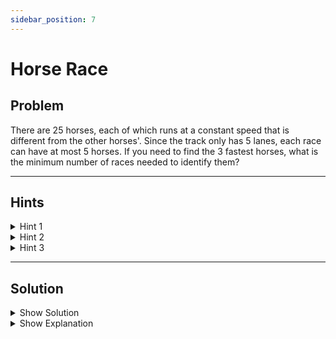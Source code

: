 ```yaml
---
sidebar_position: 7
---
```


# Horse Race

## Problem

<p style={{ fontSize: "1.2rem", fontStyle: "italic" }}>

There are 25 horses, each of which runs at a constant speed that is different from the other horses'. Since the track only has 5 lanes, each race can have at most 5 horses. If you need to find the 3 fastest horses, what is the minimum number of races needed to identify them?

</p>

---

## Hints

<details>
  <summary>Hint 1</summary>

  First divide the 25 horses into groups of 5.
</details>

<details>
  <summary>Hint 2</summary>

  Think about racing the group winners against each other to narrow down the final candidates.
</details>

<details>
  <summary>Hint 3</summary>

  After identifying the fastest in each group, carefully reason which remaining horses could still be in the top 3.
</details>

---

## Solution

<details>
  <summary className="show-sol">Show Solution</summary>

  7 races
</details>

<details>
  <summary className="show-sol">Show Explanation</summary>

  Let’s reason through carefully. There are 25 horses, each with a unique speed. Because only 5 can race at once, you cannot directly race them all together. So:
  
  1. **First round (5 races):** Divide the 25 horses into 5 groups of 5, and race each group. Now you know the order within each group (fastest to slowest).
  
  2. **Second round (6th race):** Take the **first place** horse from each group (5 total) and race them. From this race, you know which horse is fastest overall, and you also rank the other 4 group winners against each other.
  
  3. Now think about which horses *could* still be in the top 3. These must come from:
     - The top 3 finishers in the winners' race (since they beat the other group winners)
     - The second and third place horses from the group of the overall winner (since they may only have been beaten by the best)
     - The second place horse from the group of the second overall
     - Possibly the second place horse from the group of the third overall
  
  4. You gather these candidates (at most 5 horses) and run a **final (7th) race** to get 2nd and 3rd place among them.
  
  Therefore, in total, you need **7 races**:
  - 5 races to rank each group
  - 1 winners' race
  - 1 final decisive race among the candidates
</details>

